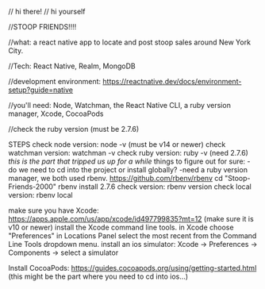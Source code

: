 // hi there!
// hi yourself


//STOOP FRIENDS!!!!

//what: a react native app to locate and post stoop sales around New York City.

//Tech: React Native, Realm, MongoDB

//development environment: https://reactnative.dev/docs/environment-setup?guide=native

//you'll need: Node, Watchman, the React Native CLI, a ruby version manager, Xcode, CocoaPods

//check the ruby version (must be 2.7.6)

STEPS
check node version:  node -v (must be v14 or newer)
check watchman version: watchman -v
check ruby version: ruby -v (need 2.7.6)
  *this is the part that tripped us up for a while*
  things to figure out for sure:
    -do we need to cd into the project or install globally?
    -need a ruby version manager, we both used rbenv. https://github.com/rbenv/rbenv
    cd "Stoop-Friends-2000" rbenv install 2.7.6
    check version: rbenv version
    check local version: rbenv local

make sure you have Xcode: https://apps.apple.com/us/app/xcode/id497799835?mt=12 (make sure it is v10 or newer)
install the Xcode command line tools. in Xcode choose "Preferences" in Locations Panel select the most recent from the Command Line Tools dropdown menu.
install an ios simulator: Xcode -> Preferences -> Components -> select a simulator

Install CocoaPods: https://guides.cocoapods.org/using/getting-started.html (this might be the part where you need to cd into ios...)


